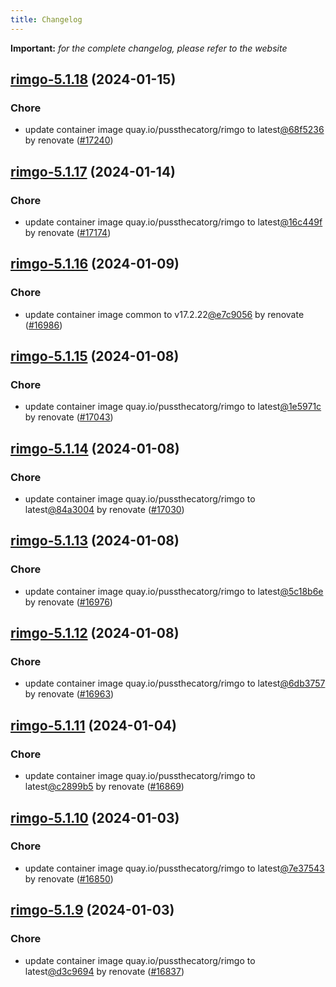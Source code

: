 ```yaml
---
title: Changelog
---
```


**Important:**
*for the complete changelog, please refer to the website*



## [rimgo-5.1.18](https://github.com/truecharts/charts/compare/rimgo-5.1.17...rimgo-5.1.18) (2024-01-15)

### Chore



- update container image quay.io/pussthecatorg/rimgo to latest[@68f5236](https://github.com/68f5236) by renovate ([#17240](https://github.com/truecharts/charts/issues/17240))


## [rimgo-5.1.17](https://github.com/truecharts/charts/compare/rimgo-5.1.16...rimgo-5.1.17) (2024-01-14)

### Chore



- update container image quay.io/pussthecatorg/rimgo to latest[@16c449f](https://github.com/16c449f) by renovate ([#17174](https://github.com/truecharts/charts/issues/17174))




## [rimgo-5.1.16](https://github.com/truecharts/charts/compare/rimgo-5.1.15...rimgo-5.1.16) (2024-01-09)

### Chore



- update container image common to v17.2.22[@e7c9056](https://github.com/e7c9056) by renovate ([#16986](https://github.com/truecharts/charts/issues/16986))


## [rimgo-5.1.15](https://github.com/truecharts/charts/compare/rimgo-5.1.14...rimgo-5.1.15) (2024-01-08)

### Chore



- update container image quay.io/pussthecatorg/rimgo to latest[@1e5971c](https://github.com/1e5971c) by renovate ([#17043](https://github.com/truecharts/charts/issues/17043))


## [rimgo-5.1.14](https://github.com/truecharts/charts/compare/rimgo-5.1.13...rimgo-5.1.14) (2024-01-08)

### Chore



- update container image quay.io/pussthecatorg/rimgo to latest[@84a3004](https://github.com/84a3004) by renovate ([#17030](https://github.com/truecharts/charts/issues/17030))


## [rimgo-5.1.13](https://github.com/truecharts/charts/compare/rimgo-5.1.12...rimgo-5.1.13) (2024-01-08)

### Chore



- update container image quay.io/pussthecatorg/rimgo to latest[@5c18b6e](https://github.com/5c18b6e) by renovate ([#16976](https://github.com/truecharts/charts/issues/16976))


## [rimgo-5.1.12](https://github.com/truecharts/charts/compare/rimgo-5.1.11...rimgo-5.1.12) (2024-01-08)

### Chore



- update container image quay.io/pussthecatorg/rimgo to latest[@6db3757](https://github.com/6db3757) by renovate ([#16963](https://github.com/truecharts/charts/issues/16963))


## [rimgo-5.1.11](https://github.com/truecharts/charts/compare/rimgo-5.1.10...rimgo-5.1.11) (2024-01-04)

### Chore



- update container image quay.io/pussthecatorg/rimgo to latest[@c2899b5](https://github.com/c2899b5) by renovate ([#16869](https://github.com/truecharts/charts/issues/16869))


## [rimgo-5.1.10](https://github.com/truecharts/charts/compare/rimgo-5.1.9...rimgo-5.1.10) (2024-01-03)

### Chore



- update container image quay.io/pussthecatorg/rimgo to latest[@7e37543](https://github.com/7e37543) by renovate ([#16850](https://github.com/truecharts/charts/issues/16850))


## [rimgo-5.1.9](https://github.com/truecharts/charts/compare/rimgo-5.1.8...rimgo-5.1.9) (2024-01-03)

### Chore



- update container image quay.io/pussthecatorg/rimgo to latest[@d3c9694](https://github.com/d3c9694) by renovate ([#16837](https://github.com/truecharts/charts/issues/16837))
